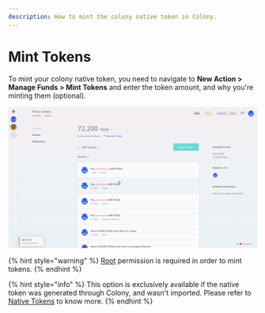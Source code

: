 ```yaml
---
description: How to mint the colony native token in Colony.
---
```


# Mint Tokens

To mint your colony native token, you need to navigate to **New Action > Manage Funds > Mint Tokens** and enter the token amount, and why you're minting them (optional).

![How to mint native tokens in Colony.](../assets/MintTokens.gif)

{% hint style="warning" %}
[Root](../advanced-features/permissions.md#root) permission is required in order to mint tokens.
{% endhint %}

{% hint style="info" %}
This option is exclusively available if the native token was generated through Colony, and wasn't imported. Please refer to [Native Tokens](../key-concepts/native-tokens.md) to know more.
{% endhint %}

